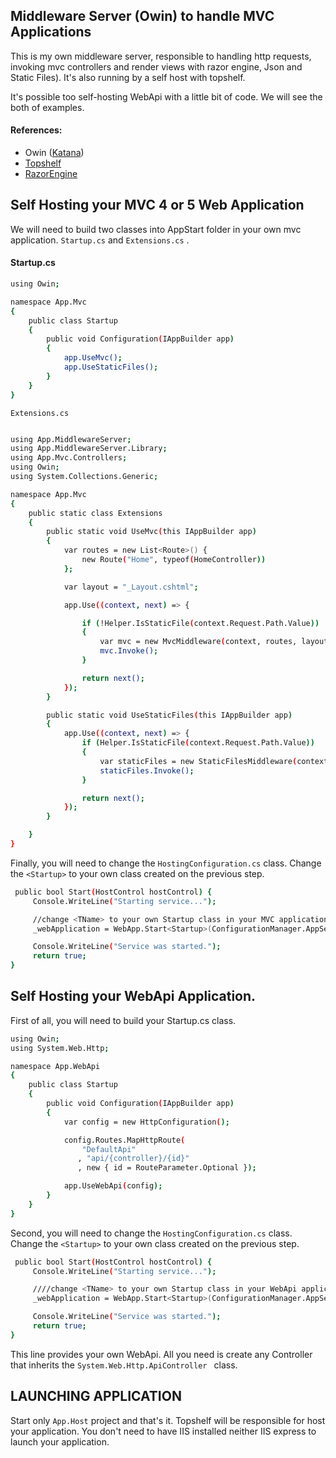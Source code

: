 ## Middleware Server (Owin) to handle MVC Applications
This is my own middleware server, responsible to handling http requests, invoking mvc controllers and render views with razor engine, Json and Static Files). It's also running by a self host with topshelf.

It's possible too self-hosting WebApi with a little bit of code. We will see the both of examples.

#### References:
- Owin ([Katana](https://github.com/aspnet/AspNetKatana))
- [Topshelf](http://topshelf-project.com/)
- [RazorEngine](https://github.com/Antaris/RazorEngine) 

## Self Hosting your MVC 4 or 5 Web Application
We will need to build two classes into AppStart folder in your own mvc application.
``Startup.cs`` and ``Extensions.cs`` .

#### Startup.cs
```sh
using Owin;

namespace App.Mvc
{
    public class Startup
    {
        public void Configuration(IAppBuilder app)
        {
            app.UseMvc();
            app.UseStaticFiles();
        }
    }
}
```
`` Extensions.cs ``

```sh

using App.MiddlewareServer;
using App.MiddlewareServer.Library;
using App.Mvc.Controllers;
using Owin;
using System.Collections.Generic;

namespace App.Mvc
{
    public static class Extensions
    {
        public static void UseMvc(this IAppBuilder app)
        {
            var routes = new List<Route>() {
                new Route("Home", typeof(HomeController))
            };

            var layout = "_Layout.cshtml";

            app.Use((context, next) => {

                if (!Helper.IsStaticFile(context.Request.Path.Value))
                {
                    var mvc = new MvcMiddleware(context, routes, layout);
                    mvc.Invoke();
                }

                return next();
            });
        }

        public static void UseStaticFiles(this IAppBuilder app)
        {
            app.Use((context, next) => {
                if (Helper.IsStaticFile(context.Request.Path.Value))
                {
                    var staticFiles = new StaticFilesMiddleware(context);
                    staticFiles.Invoke();
                }

                return next();
            });
        }

    }
}
```
Finally, you will need to change the `` HostingConfiguration.cs `` class. Change the ``<Startup>`` to your own class created on the previous step.
```sh
 public bool Start(HostControl hostControl) {
     Console.WriteLine("Starting service...");

     //change <TName> to your own Startup class in your MVC application
     _webApplication = WebApp.Start<Startup>(ConfigurationManager.AppSettings["Host.Url"].ToString());

     Console.WriteLine("Service was started.");
     return true;
}
```


## Self Hosting your WebApi Application.

First of all, you will need to build your Startup.cs class. 
```sh
using Owin;
using System.Web.Http;

namespace App.WebApi
{
    public class Startup
    {
        public void Configuration(IAppBuilder app)
        {
            var config = new HttpConfiguration();

            config.Routes.MapHttpRoute(
                "DefaultApi"
               , "api/{controller}/{id}"
               , new { id = RouteParameter.Optional });

            app.UseWebApi(config);
        }
    }
}

```

Second, you will need to change the `` HostingConfiguration.cs `` class. Change the ``<Startup>`` to your own class created on the previous step.
```sh
 public bool Start(HostControl hostControl) {
     Console.WriteLine("Starting service...");

     ////change <TName> to your own Startup class in your WebApi application
     _webApplication = WebApp.Start<Startup>(ConfigurationManager.AppSettings["Host.Url"].ToString());

     Console.WriteLine("Service was started.");
     return true;
}
```

This line provides your own WebApi. All you need is create any Controller that inherits the ``System.Web.Http.ApiController `` class.

## LAUNCHING APPLICATION
Start only ``App.Host`` project and that's it. Topshelf will be responsible for host your application. You don't need to have IIS installed neither IIS express to launch your application.